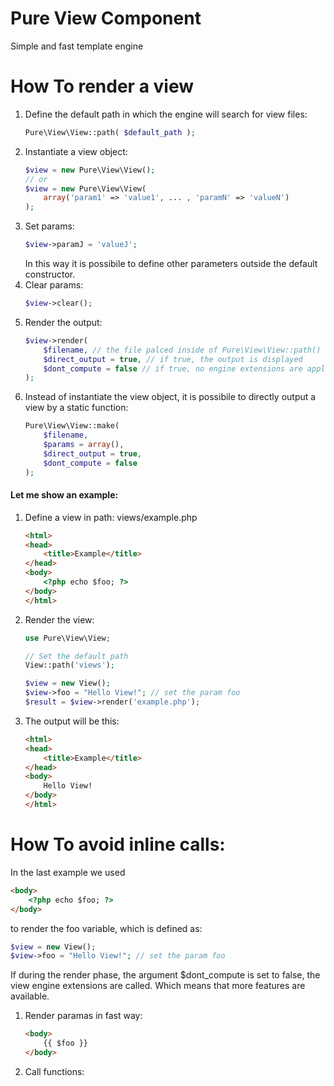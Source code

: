 # Pure View Component
Simple and fast template engine
# How To render a view
1. Define the default path in which the engine will search for view files:
    ```php
    Pure\View\View::path( $default_path );
    ```
2. Instantiate a view object:
    ```php
    $view = new Pure\View\View();
    // or
    $view = new Pure\View\View(
        array('param1' => 'value1', ... , 'paramN' => 'valueN')
    );
    ```
3. Set params:
    ```php
    $view->paramJ = 'valueJ';
    ```
    In this way it is possibile to define other parameters outside the default constructor.
4. Clear params:
    ```php
    $view->clear();
    ```
5. Render the output:
    ```php
    $view->render(
        $filename, // the file palced inside of Pure\View\View::path()
        $direct_output = true, // if true, the output is displayed
        $dont_compute = false // if true, no engine extensions are applied
    );
    ```
7. Instead of instantiate the view object, it is possibile to directly output a view by a static function:
    ```php
    Pure\View\View::make(
        $filename,
        $params = array(),
        $direct_output = true,
        $dont_compute = false
    );
    ```
#### Let me show an example:
1. Define a view in path: views/example.php
    ```html
    <html>
    <head>
        <title>Example</title>
    </head>
    <body>
        <?php echo $foo; ?>
    </body>
    </html>
    ```
2. Render the view:
    ```php
    use Pure\View\View;

    // Set the default path
    View::path('views');

    $view = new View();
    $view->foo = "Hello View!"; // set the param foo
    $result = $view->render('example.php');
    ```
3. The output will be this:
    ```html
    <html>
    <head>
        <title>Example</title>
    </head>
    <body>
        Hello View!
    </body>
    </html>
    ```
# How To avoid <?php ?> inline calls:
In the last example we used
```html
<body>
    <?php echo $foo; ?>
</body>
```
to render the foo variable, which is defined as:
```php
$view = new View();
$view->foo = "Hello View!"; // set the param foo
```
If during the render phase, the argument $dont_compute is set to false, the view engine extensions are called. Which means that more features are available.
1. Render paramas in fast way:
    ```html
    <body>
        {{ $foo }}
    </body>
    ```
2. Call functions:
    
